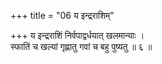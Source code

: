 +++
title = "06 य इन्द्रराशिम्"

+++
य इन्द्रराशिं निर्वपाद्वर्धयात् खलमान्याः ।  
स्फातिं च खल्यां गृह्णातु गवां च बहु पुष्यतु ॥ ६ ॥